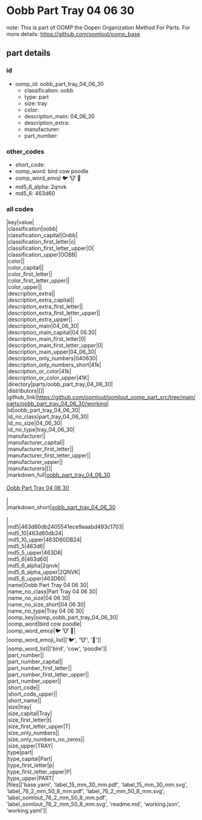 # Oobb Part Tray 04 06 30  

note: This is part of OOMP the Oopen Organization Method For Parts. For more details: https://github.com/oomlout/oomp_base

##  part details





### id
* oomp_id: oobb_part_tray_04_06_30
  * classification: oobb
  * type: part
  * size: tray
  * color: 
  * description_main: 04_06_30
  * description_extra: 
  * manufacturer: 
  * part_number: 

### other_codes
* short_code: 
* oomp_word: bird cow poodle
* oomp_word_emoji :bird: :cow: :poodle:
* md5_6_alpha: 2qnvk
* md5_6: 463d60

### all codes 
|key|value|  
|classification|oobb|  
|classification_capital|Oobb|  
|classification_first_letter|o|  
|classification_first_letter_upper|O|  
|classification_upper|OOBB|  
|color||  
|color_capital||  
|color_first_letter||  
|color_first_letter_upper||  
|color_upper||  
|description_extra||  
|description_extra_capital||  
|description_extra_first_letter||  
|description_extra_first_letter_upper||  
|description_extra_upper||  
|description_main|04_06_30|  
|description_main_capital|04 06.30|  
|description_main_first_letter|0|  
|description_main_first_letter_upper|0|  
|description_main_upper|04_06_30|  
|description_only_numbers|040630|  
|description_only_numbers_short|41k|  
|description_or_color|41k|  
|description_or_color_upper|41K|  
|directory|parts/oobb_part_tray_04_06_30|  
|distributors|[]|  
|github_link|https://github.com/oomlout/oomlout_oomp_part_src/tree/main/parts/oobb_part_tray_04_06_30/working|  
|id|oobb_part_tray_04_06_30|  
|id_no_class|part_tray_04_06_30|  
|id_no_size|04_06_30|  
|id_no_type|tray_04_06_30|  
|manufacturer||  
|manufacturer_capital||  
|manufacturer_first_letter||  
|manufacturer_first_letter_upper||  
|manufacturer_upper||  
|manufacturers|[]|  
|markdown_full|[oobb_part_tray_04_06_30](https://github.com/oomlout/oomlout_oomp_part_src/tree/main/parts/oobb_part_tray_04_06_30/working)<br>[](https://github.com/oomlout/oomlout_oomp_part_src/tree/main/parts/oobb_part_tray_04_06_30/working)<br>[Oobb Part Tray 04 06 30](https://github.com/oomlout/oomlout_oomp_part_src/tree/main/parts/oobb_part_tray_04_06_30/working)<br><br>|  
|markdown_short|[oobb_part_tray_04_06_30](https://github.com/oomlout/oomlout_oomp_part_src/tree/main/parts/oobb_part_tray_04_06_30/working)<br><br>|  
|md5|463d60db2405541ece9aaabd493c1703|  
|md5_10|463d60db24|  
|md5_10_upper|463D60DB24|  
|md5_5|463d6|  
|md5_5_upper|463D6|  
|md5_6|463d60|  
|md5_6_alpha|2qnvk|  
|md5_6_alpha_upper|2QNVK|  
|md5_6_upper|463D60|  
|name|Oobb Part Tray 04 06 30|  
|name_no_class|Part Tray 04 06 30|  
|name_no_size|04 06 30|  
|name_no_size_short|04 06 30|  
|name_no_type|Tray 04 06 30|  
|oomp_key|oomp_oobb_part_tray_04_06_30|  
|oomp_word|bird cow poodle|  
|oomp_word_emoji|:bird: :cow: :poodle:|  
|oomp_word_emoji_list|[':bird:', ':cow:', ':poodle:']|  
|oomp_word_list|['bird', 'cow', 'poodle']|  
|part_number||  
|part_number_capital||  
|part_number_first_letter||  
|part_number_first_letter_upper||  
|part_number_upper||  
|short_code||  
|short_code_upper||  
|short_name||  
|size|tray|  
|size_capital|Tray|  
|size_first_letter|t|  
|size_first_letter_upper|T|  
|size_only_numbers||  
|size_only_numbers_no_zeros||  
|size_upper|TRAY|  
|type|part|  
|type_capital|Part|  
|type_first_letter|p|  
|type_first_letter_upper|P|  
|type_upper|PART|  
|files|['base.yaml', 'label_15_mm_30_mm.pdf', 'label_15_mm_30_mm.svg', 'label_76_2_mm_50_8_mm.pdf', 'label_76_2_mm_50_8_mm.svg', 'label_oomlout_76_2_mm_50_8_mm.pdf', 'label_oomlout_76_2_mm_50_8_mm.svg', 'readme.md', 'working.json', 'working.yaml']|  
